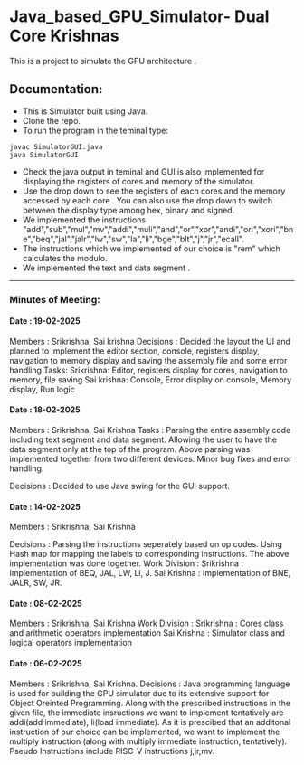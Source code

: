 # Java_based_GPU_Simulator- Dual Core Krishnas
This is a project to simulate the GPU architecture . 
## Documentation:
- This is Simulator built using Java.
- Clone the repo.
- To run the program in the teminal type:
```terminal
javac SimulatorGUI.java
java SimulatorGUI
```
- Check the java output in teminal and GUI is also implemented for displaying the registers of cores and memory of the simulator.
- Use the drop down to see the registers of each cores and the memory accessed by each core . You can also use the drop down to switch between the display type among hex, binary and signed.
- We implemented the instructions "add","sub","mul","mv","addi","muli","and","or","xor","andi","ori","xori","bne","beq","jal","jalr","lw","sw","la","li","bge","blt","j","jr","ecall".
- The instructions which we implemented of our choice is "rem" which calculates the modulo.
- We implemented the text and data segment .


---
### Minutes of Meeting:

#### Date : 19-02-2025

Members : Srikrishna, Sai krishna
Decisions : Decided the layout the UI and planned to implement the editor section, console, registers display, navigation to memory display and saving the assembly file and some error handling
Tasks:
    Srikrishna: Editor, registers display for cores, navigation to memory, file saving
    Sai krishna: Console, Error display on console, Memory display, Run logic

#### Date : 18-02-2025

Members : Srikrishna, Sai Krishna
Tasks : Parsing the entire assembly code including text segment and data segment. Allowing the user to have the data segment only at the top of the program. Above parsing was implemented together from two different devices. Minor bug fixes and error handling.

Decisions : Decided to use Java swing for the GUI support. 

#### Date : 14-02-2025

Members : Srikrishna, Sai Krishna

Decisions : Parsing the instructions seperately based on op codes. Using Hash map for mapping the labels to corresponding instructions.
The above implementation was done together.
Work Division : Srikrishna : Implementation of BEQ, JAL, LW, Li, J.
                Sai Krishna : Implementation of BNE, JALR, SW, JR.


#### Date : 08-02-2025
Members : Srikrishna, Sai Krishna
Work Division : Srikrishna : Cores class and arithmetic operators implementation
                Sai Krishna : Simulator class and logical operators implementation

#### Date : 06-02-2025
Members : Srikrishna, Sai Krishna.
Decisions : Java programming language is used for building the GPU simulator due to its extensive support for Object Oreinted Programming. Along with the prescribed instructions in the given file, the immediate insructions we want to implement tentatively are addi(add immediate), li(load immediate). As it is prescibed that an additonal instruction of our choice can be implemented, we want to implement the multiply instruction (along with multiply immediate instruction, tentatively). Pseudo Instructions include RISC-V instructions j,jr,mv.
